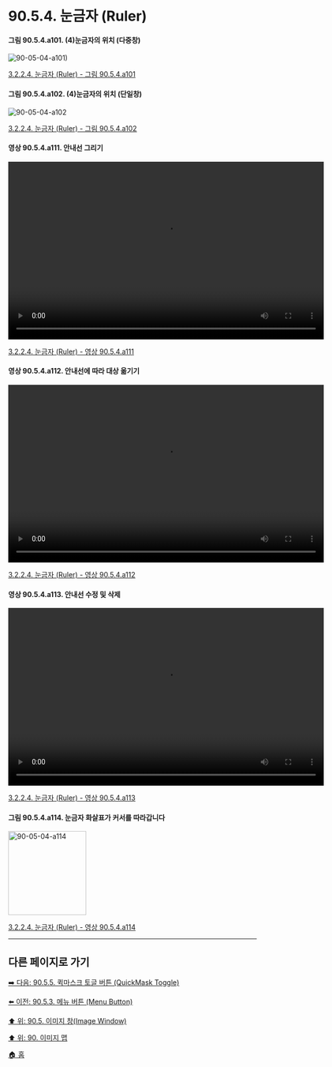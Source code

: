 # 90.5.4. 눈금자 (Ruler)

<a id="90-05-04-a101"></a>

#### 그림 90.5.4.a101. (4)눈금자의 위치 (다중창)
![90-05-04-a101)](https://github.com/wonder13662/gimp/assets/15767104/8d6c78b9-b84b-4a78-a448-2b72b6705a07)

[3.2.2.4. 눈금자 (Ruler) - 그림 90.5.4.a101](./03-02-02-04-ruler.md#90-05-04-a101)

<a id="90-05-04-a102"></a>

#### 그림 90.5.4.a102. (4)눈금자의 위치 (단일창)
![90-05-04-a102](https://github.com/wonder13662/gimp/assets/15767104/01662605-308c-4ac4-bbf5-9fc165a3dad6)

[3.2.2.4. 눈금자 (Ruler) - 그림 90.5.4.a102](./03-02-02-04-ruler.md#90-05-04-a102)

<a id="90-05-04-a111"></a>

#### 영상 90.5.4.a111. 안내선 그리기
<video controls="controls" width="640" height="360" environment="MacOS:Sonoma 14.2.1 GIMP 2.10.36" src="https://github.com/wonder13662/gimp/assets/15767104/604bb899-0e9b-4f76-8c94-fd66fec37808"></video>

[3.2.2.4. 눈금자 (Ruler) - 영상 90.5.4.a111](./03-02-02-04-ruler.md#90-05-04-a111)

<a id="90-05-04-a112"></a>

#### 영상 90.5.4.a112. 안내선에 따라 대상 옮기기
<video controls="controls" width="640" height="360" environment="MacOS:Sonoma 14.2.1 GIMP 2.10.36" src="https://github.com/wonder13662/gimp/assets/15767104/8034ea5d-2c4a-4bc2-b1d2-8a1bec0dcb52"></video>

[3.2.2.4. 눈금자 (Ruler) - 영상 90.5.4.a112](./03-02-02-04-ruler.md#90-05-04-a112)

<a id="90-05-04-a113"></a>

#### 영상 90.5.4.a113. 안내선 수정 및 삭제
<video controls="controls" width="640" height="360" environment="MacOS:Sonoma 14.2.1 GIMP 2.10.36" src="https://github.com/wonder13662/gimp/assets/15767104/aec0424e-f862-4806-a746-36bb60de25f8"></video>

[3.2.2.4. 눈금자 (Ruler) - 영상 90.5.4.a113](./03-02-02-04-ruler.md#90-05-04-a113)

<a id="90-05-04-a114"></a>

#### 그림 90.5.4.a114. 눈금자 화살표가 커서를 따라갑니다
<img width="158" height="170" alt="90-05-04-a114" src="https://github.com/wonder13662/gimp/assets/15767104/a105c8ec-fd75-4615-aad9-13ed26bcd53b">

[3.2.2.4. 눈금자 (Ruler) - 영상 90.5.4.a114](./03-02-02-04-ruler.md#90-05-04-a114)

***

## 다른 페이지로 가기

[➡️ 다음: 90.5.5. 퀵마스크 토글 버튼 (QuickMask Toggle)](./90-05-05-quickmask_toggle.md)

[⬅️ 이전: 90.5.3. 메뉴 버튼 (Menu Button)](./90-05-03-menu_button.md)

[⬆️ 위: 90.5. 이미지 창(Image Window)](./90-05-00-image_window.md)

[⬆️ 위: 90. 이미지 맵](./90-00-image-map.md)

[🏠 홈](./00-home.md)